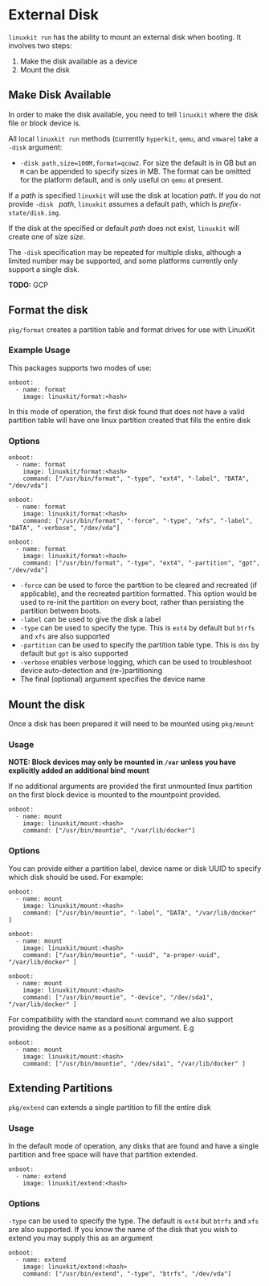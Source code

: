 # External Disk
`linuxkit run` has the ability to mount an external disk when booting. It involves two steps:

1. Make the disk available as a device
2. Mount the disk

## Make Disk Available
In order to make the disk available, you need to tell `linuxkit` where the disk file or block device is.

All local `linuxkit run` methods (currently `hyperkit`, `qemu`, and `vmware`) take a `-disk` argument:

* `-disk path,size=100M,format=qcow2`. For size the default is in GB but an `M` can be appended to specify sizes in MB. The format can be omitted for the platform default, and is only useful on `qemu` at present.

If a _path_ is specified `linuxkit` will use the disk at location _path_. If you do not provide `-disk ` _path_, `linuxkit` assumes a default path, which is _prefix_`-state/disk.img`. 

If the disk at the specified or default _path_ does not exist, `linuxkit` will create one of size _size_.

The `-disk` specification may be repeated for multiple disks, although a limited number may be supported, and some platforms currently only support a single disk.

**TODO:** GCP

## Format the disk

`pkg/format` creates a partition table and format drives for use with LinuxKit

### Example Usage

This packages supports two modes of use:

```
onboot:
  - name: format
    image: linuxkit/format:<hash>
```

In this mode of operation, the first disk found that does not have a valid partition table
will have one linux partition created that fills the entire disk

### Options

```
onboot:
  - name: format
    image: linuxkit/format:<hash>
    command: ["/usr/bin/format", "-type", "ext4", "-label", "DATA", "/dev/vda"]
```

```
onboot:
  - name: format
    image: linuxkit/format:<hash>
    command: ["/usr/bin/format", "-force", "-type", "xfs", "-label", "DATA", "-verbose", "/dev/vda"]
```

```
onboot:
  - name: format
    image: linuxkit/format:<hash>
    command: ["/usr/bin/format", "-type", "ext4", "-partition", "gpt", "/dev/vda"]
```

- `-force` can be used to force the partition to be cleared and recreated (if applicable), and the recreated partition formatted. This option would be used to re-init the partition on every boot, rather than persisting the partition between boots.
- `-label` can be used to give the disk a label
- `-type` can be used to specify the type. This is `ext4` by default but `btrfs` and `xfs` are also supported
- `-partition` can be used to specify the partition table type. This is `dos` by default but `gpt` is also supported
- `-verbose` enables verbose logging, which can be used to troubleshoot device auto-detection and (re-)partitioning
- The final (optional) argument specifies the device name

## Mount the disk

Once a disk has been prepared it will need to be mounted using `pkg/mount`

### Usage

**NOTE: Block devices may only be mounted in `/var` unless you have explicitly added an additional bind mount**

If no additional arguments are provided the first unmounted linux partition on the first block device is mounted to the mountpoint provided.

```
onboot:
  - name: mount
    image: linuxkit/mount:<hash>
    command: ["/usr/bin/mountie", "/var/lib/docker"]
```

### Options

You can provide either a partition label, device name or disk UUID to specify which disk should be used.
For example:

```
onboot:
  - name: mount
    image: linuxkit/mount:<hash>
    command: ["/usr/bin/mountie", "-label", "DATA", "/var/lib/docker" ]
```

```
onboot:
  - name: mount
    image: linuxkit/mount:<hash>
    command: ["/usr/bin/mountie", "-uuid", "a-proper-uuid", "/var/lib/docker" ]
```

```
onboot:
  - name: mount
    image: linuxkit/mount:<hash>
    command: ["/usr/bin/mountie", "-device", "/dev/sda1", "/var/lib/docker" ]
```

For compatibility with the standard `mount` command we also support providing the device name as a positional argument.
E.g

```
onboot:
  - name: mount
    image: linuxkit/mount:<hash>
    command: ["/usr/bin/mountie", "/dev/sda1", "/var/lib/docker" ]
```

## Extending Partitions

`pkg/extend` can extends a single partition to fill the entire disk

### Usage

In the default mode of operation, any disks that are found and have a single partition and free space will have that partition extended.

```
onboot:
  - name: extend
    image: linuxkit/extend:<hash>
```

### Options

`-type` can be used to specify the type. The default is `ext4` but `btrfs` and `xfs` are also supported.
If you know the name of the disk that you wish to extend you may supply this as an argument

```
onboot:
  - name: extend
    image: linuxkit/extend:<hash>
    command: ["/usr/bin/extend", "-type", "btrfs", "/dev/vda"]
```

